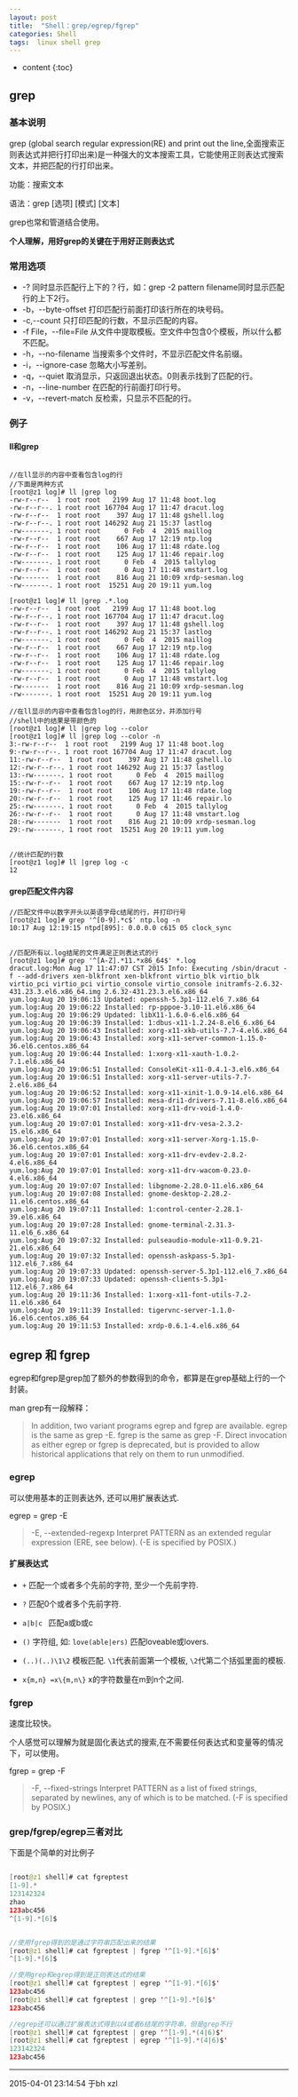 ```yaml
---
layout: post
title:  "Shell：grep/egrep/fgrep"
categories: Shell
tags:  linux shell grep 
---
```


* content
{:toc}

## grep

### 基本说明

grep (global search regular expression(RE) and print out the line,全面搜索正则表达式并把行打印出来)是一种强大的文本搜索工具，它能使用正则表达式搜索文本，并把匹配的行打印出来。

功能：搜索文本

语法：grep [选项] [模式] [文本]

grep也常和管道结合使用。

**个人理解，用好grep的关键在于用好正则表达式**





### 常用选项

- -? 同时显示匹配行上下的？行，如：grep -2 pattern filename同时显示匹配行的上下2行。
- -b，--byte-offset 打印匹配行前面打印该行所在的块号码。
- -c,--count 只打印匹配的行数，不显示匹配的内容。
- -f File，--file=File 从文件中提取模板。空文件中包含0个模板，所以什么都不匹配。
- -h，--no-filename 当搜索多个文件时，不显示匹配文件名前缀。
- -i，--ignore-case 忽略大小写差别。
- -q，--quiet 取消显示，只返回退出状态。0则表示找到了匹配的行。
- -n，--line-number 在匹配的行前面打印行号。
- -v，--revert-match 反检索，只显示不匹配的行。

### 例子

#### ll和grep
```

//在ll显示的内容中查看包含log的行
//下面是两种方式
[root@z1 log]# ll |grep log
-rw-r--r--  1 root root   2199 Aug 17 11:48 boot.log
-rw-r--r--. 1 root root 167704 Aug 17 11:47 dracut.log
-rw-r--r--  1 root root    397 Aug 17 11:48 gshell.log
-rw-r--r--. 1 root root 146292 Aug 21 15:37 lastlog
-rw-------. 1 root root      0 Feb  4  2015 maillog
-rw-r--r--  1 root root    667 Aug 17 12:19 ntp.log
-rw-r--r--  1 root root    106 Aug 17 11:48 rdate.log
-rw-r--r--  1 root root    125 Aug 17 11:46 repair.log
-rw-------. 1 root root      0 Feb  4  2015 tallylog
-rw-r--r--  1 root root      0 Aug 17 11:48 vmstart.log
-rw-------  1 root root    816 Aug 21 10:09 xrdp-sesman.log
-rw-------. 1 root root  15251 Aug 20 19:11 yum.log

[root@z1 log]# ll |grep .*.log
-rw-r--r--  1 root root   2199 Aug 17 11:48 boot.log
-rw-r--r--. 1 root root 167704 Aug 17 11:47 dracut.log
-rw-r--r--  1 root root    397 Aug 17 11:48 gshell.log
-rw-r--r--. 1 root root 146292 Aug 21 15:37 lastlog
-rw-------. 1 root root      0 Feb  4  2015 maillog
-rw-r--r--  1 root root    667 Aug 17 12:19 ntp.log
-rw-r--r--  1 root root    106 Aug 17 11:48 rdate.log
-rw-r--r--  1 root root    125 Aug 17 11:46 repair.log
-rw-------. 1 root root      0 Feb  4  2015 tallylog
-rw-r--r--  1 root root      0 Aug 17 11:48 vmstart.log
-rw-------  1 root root    816 Aug 21 10:09 xrdp-sesman.log
-rw-------. 1 root root  15251 Aug 20 19:11 yum.log

//在ll显示的内容中查看包含log的行，用颜色区分，并添加行号
//shell中的结果是带颜色的
[root@z1 log]# ll |grep log --color
[root@z1 log]# ll |grep log --color -n
3:-rw-r--r--  1 root root   2199 Aug 17 11:48 boot.log
9:-rw-r--r--. 1 root root 167704 Aug 17 11:47 dracut.log
11:-rw-r--r--  1 root root    397 Aug 17 11:48 gshell.lo
12:-rw-r--r--. 1 root root 146292 Aug 21 15:37 lastlog
13:-rw-------. 1 root root      0 Feb  4  2015 maillog
15:-rw-r--r--  1 root root    667 Aug 17 12:19 ntp.log
19:-rw-r--r--  1 root root    106 Aug 17 11:48 rdate.log
20:-rw-r--r--  1 root root    125 Aug 17 11:46 repair.lo
25:-rw-------. 1 root root      0 Feb  4  2015 tallylog
26:-rw-r--r--  1 root root      0 Aug 17 11:48 vmstart.log
28:-rw-------  1 root root    816 Aug 21 10:09 xrdp-sesman.log
29:-rw-------. 1 root root  15251 Aug 20 19:11 yum.log


//统计匹配的行数
[root@z1 log]# ll |grep log -c
12
```

#### grep匹配文件内容

```
//匹配文件中以数字开头以英语字母c结尾的行，并打印行号
[root@z1 log]# grep '^[0-9].*c$' ntp.log -n 
10:17 Aug 12:19:15 ntpd[895]: 0.0.0.0 c615 05 clock_sync


//匹配所有以.log结尾的文件满足正则表达式的行
[root@z1 log]# grep '^[A-Z].*11.*x86_64$' *.log
dracut.log:Mon Aug 17 11:47:07 CST 2015 Info: Executing /sbin/dracut -f --add-drivers xen-blkfront xen-blkfront virtio_blk virtio_blk virtio_pci virtio_pci virtio_console virtio_console initramfs-2.6.32-431.23.3.el6.x86_64.img 2.6.32-431.23.3.el6.x86_64
yum.log:Aug 20 19:06:13 Updated: openssh-5.3p1-112.el6_7.x86_64
yum.log:Aug 20 19:06:22 Installed: rp-pppoe-3.10-11.el6.x86_64
yum.log:Aug 20 19:06:29 Updated: libX11-1.6.0-6.el6.x86_64
yum.log:Aug 20 19:06:39 Installed: 1:dbus-x11-1.2.24-8.el6_6.x86_64
yum.log:Aug 20 19:06:43 Installed: xorg-x11-xkb-utils-7.7-4.el6.x86_64
yum.log:Aug 20 19:06:43 Installed: xorg-x11-server-common-1.15.0-36.el6.centos.x86_64
yum.log:Aug 20 19:06:44 Installed: 1:xorg-x11-xauth-1.0.2-7.1.el6.x86_64
yum.log:Aug 20 19:06:51 Installed: ConsoleKit-x11-0.4.1-3.el6.x86_64
yum.log:Aug 20 19:06:51 Installed: xorg-x11-server-utils-7.7-2.el6.x86_64
yum.log:Aug 20 19:06:52 Installed: xorg-x11-xinit-1.0.9-14.el6.x86_64
yum.log:Aug 20 19:06:57 Installed: mesa-dri1-drivers-7.11-8.el6.x86_64
yum.log:Aug 20 19:07:01 Installed: xorg-x11-drv-void-1.4.0-23.el6.x86_64
yum.log:Aug 20 19:07:01 Installed: xorg-x11-drv-vesa-2.3.2-15.el6.x86_64
yum.log:Aug 20 19:07:01 Installed: xorg-x11-server-Xorg-1.15.0-36.el6.centos.x86_64
yum.log:Aug 20 19:07:01 Installed: xorg-x11-drv-evdev-2.8.2-4.el6.x86_64
yum.log:Aug 20 19:07:01 Installed: xorg-x11-drv-wacom-0.23.0-4.el6.x86_64
yum.log:Aug 20 19:07:07 Installed: libgnome-2.28.0-11.el6.x86_64
yum.log:Aug 20 19:07:08 Installed: gnome-desktop-2.28.2-11.el6.centos.x86_64
yum.log:Aug 20 19:07:11 Installed: 1:control-center-2.28.1-39.el6.x86_64
yum.log:Aug 20 19:07:28 Installed: gnome-terminal-2.31.3-11.el6_6.x86_64
yum.log:Aug 20 19:07:32 Installed: pulseaudio-module-x11-0.9.21-21.el6.x86_64
yum.log:Aug 20 19:07:32 Installed: openssh-askpass-5.3p1-112.el6_7.x86_64
yum.log:Aug 20 19:07:33 Updated: openssh-server-5.3p1-112.el6_7.x86_64
yum.log:Aug 20 19:07:33 Updated: openssh-clients-5.3p1-112.el6_7.x86_64
yum.log:Aug 20 19:11:36 Installed: 1:xorg-x11-font-utils-7.2-11.el6.x86_64
yum.log:Aug 20 19:11:39 Installed: tigervnc-server-1.1.0-16.el6.centos.x86_64
yum.log:Aug 20 19:11:53 Installed: xrdp-0.6.1-4.el6.x86_64
```



## egrep 和 fgrep

egrep和fgrep是grep加了额外的参数得到的命令，都算是在grep基础上行的一个封装。

man grep有一段解释：

>In  addition,  two  variant programs egrep and fgrep are available.  egrep is the same as grep -E.  fgrep is the same as grep -F.  Direct invocation as either egrep or fgrep is deprecated,  but  is  provided  to allow  historical  applications that rely on them to run unmodified.

### egrep

可以使用基本的正则表达外, 还可以用扩展表达式.

egrep = grep -E

> -E, --extended-regexp Interpret  PATTERN  as  an  extended  regular expression  (ERE, see below).    (-E is specified by POSIX.)

#### 扩展表达式

- `+` 匹配一个或者多个先前的字符, 至少一个先前字符.

- `?` 匹配0个或者多个先前字符.

- `a|b|c ` 匹配a或b或c

- `()` 字符组, 如: `love(able|ers)` 匹配loveable或lovers.

- `(..)(..)\1\2` 模板匹配. `\1`代表前面第一个模板, `\2`代第二个括弧里面的模板.

- `x{m,n} =x\{m,n\}` x的字符数量在m到n个之间.

### fgrep

速度比较快。

个人感觉可以理解为就是固化表达式的搜索,在不需要任何表达式和变量等的情况下，可以使用。

fgrep = grep -F

> -F, --fixed-strings Interpret PATTERN as a list of fixed strings, separated by newlines, any of which is to  be matched.  (-F is specified by POSIX.)

### grep/fgrep/egrep三者对比


下面是个简单的对比例子

```java

[root@z1 shell]# cat fgreptest 
[1-9].*
123142324
zhao
123abc456
^[1-9].*[6]$


//使用fgrep得到的是通过字符串匹配出来的结果
[root@z1 shell]# cat fgreptest | fgrep '^[1-9].*[6]$'
^[1-9].*[6]$

//使用grep和egrep得到是正则表达式的结果
[root@z1 shell]# cat fgreptest | egrep '^[1-9].*[6]$'
123abc456
[root@z1 shell]# cat fgreptest | grep '^[1-9].*[6]$'
123abc456

//egrep还可以通过扩展表达式得到以4或者6结尾的字符串，但是grep不行
[root@z1 shell]# cat fgreptest | grep '^[1-9].*(4|6)$'
[root@z1 shell]# cat fgreptest | egrep '^[1-9].*(4|6)$'
123142324
123abc456

```


******
2015-04-01 23:14:54 于bh xzl


